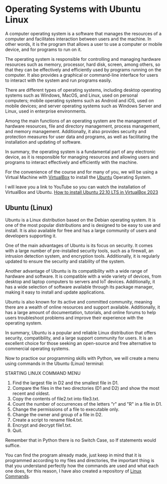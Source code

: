 # Operating Systems with Ubuntu Linux

A computer operating system is a software that manages the resources of a computer and facilitates interaction between users and the machine. In other words, it is the program that allows a user to use a computer or mobile device, and for programs to run on it.

The operating system is responsible for controlling and managing hardware resources such as memory, processor, hard disk, screen, among others, so that they can be effectively and efficiently used by programs running on the computer. It also provides a graphical or command-line interface for users to interact with the system and run programs easily.

There are different types of operating systems, including desktop operating systems such as Windows, MacOS, and Linux, used on personal computers; mobile operating systems such as Android and iOS, used on mobile devices; and server operating systems such as Windows Server and Linux, used in enterprise environments.

Among the main functions of an operating system are the management of hardware resources, file and directory management, process management, and memory management. Additionally, it also provides security and protection measures for user data and programs, as well as facilitating the installation and updating of software.

In summary, the operating system is a fundamental part of any electronic device, as it is responsible for managing resources and allowing users and programs to interact effectively and efficiently with the machine.

For the convenience of the course and for many of you, we will be using a Virtual Machine with [VirtualBox](https://www.virtualbox.org/wiki/Downloads) to install the [Ubuntu](https://ubuntu.com/download/desktop) Operating System.

I will leave you a link to YouTube so you can watch the installation of VirtualBox and Ubuntu. [How to install Ubuntu 22.10 LTS in VirtualBox 2023](https://www.youtube.com/watch?v=hYaCCpvjsEY)

## Ubuntu (Linux)

Ubuntu is a Linux distribution based on the Debian operating system. It is one of the most popular distributions and is designed to be easy to use and install. It is also available for free and has a large community of users and developers supporting it.

One of the main advantages of Ubuntu is its focus on security. It comes with a large number of pre-installed security tools, such as a firewall, an intrusion detection system, and encryption tools. Additionally, it is regularly updated to ensure the security and stability of the system.

Another advantage of Ubuntu is its compatibility with a wide range of hardware and software. It is compatible with a wide variety of devices, from desktop and laptop computers to servers and IoT devices. Additionally, it has a wide selection of software available through its package manager, making it easy to install and update applications.

Ubuntu is also known for its active and committed community, meaning there are a wealth of online resources and support available. Additionally, it has a large amount of documentation, tutorials, and online forums to help users troubleshoot problems and improve their experience with the operating system.

In summary, Ubuntu is a popular and reliable Linux distribution that offers security, compatibility, and a large support community for users. It is an excellent choice for those seeking an open-source and free alternative to commercial operating systems.

Now to practice our programming skills with Python, we will create a menu using commands in the Ubuntu (Linux) terminal:

STARTING LINUX COMMAND MENU

1. Find the largest file in D2 and the smallest file in D1.
2. Compare the files in the two directories (D1 and D2) and show the most recent and oldest.
3. Copy the contents of file2.txt into file3.txt.
4. Count the number of occurrences of the letters "r" and "R" in a file in D1.
5. Change the permissions of a file to executable only.
6. Change the owner and group of a file in D2.
7. Create a script to rename file4.txt.
8. Encrypt and decrypt file1.txt.
9. Quit.


Remember that in Python there is no Switch Case, so If statements would suffice.

You can find the program already made, just keep in mind that it is programmed according to my files and directories, the important thing is that you understand perfectly how the commands are used and what each one does, for this reason, I have also created a repository of [Linux Commands](https://github.com/JorgeSarricolea/Linux-Commands).
